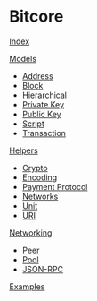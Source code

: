 # Bitcore

[Index](index.md)

[Models]()

* [Address](models/Address.md)
* [Block](models/Block.md)
* [Hierarchical](models/Hierarchical.md)
* [Private Key](models/Privatekey.md)
* [Public Key](models/Publickey.md)
* [Script](models/Script.md)
* [Transaction](models/Transaction.md)

[Helpers]()

* [Crypto](helpers/Crypto.md)
* [Encoding](helpers/Encoding.md)
* [Payment Protocol](helpers/PaymentProtocol.md)
* [Networks](helpers/Networks.md)
* [Unit](helpers/Unit.md)
* [URI](helpers/URI.md)

[Networking]()

* [Peer](networking/Peer.md)
* [Pool](networking/Pool.md)
* [JSON-RPC](networking/JSONRPC.md)

[Examples](examples.md)
